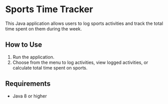 # Sports Time Tracker

This Java application allows users to log sports activities and track the total time spent on them during the week.

## How to Use
1. Run the application.
2. Choose from the menu to log activities, view logged activities, or calculate total time spent on sports.

## Requirements
- Java 8 or higher
